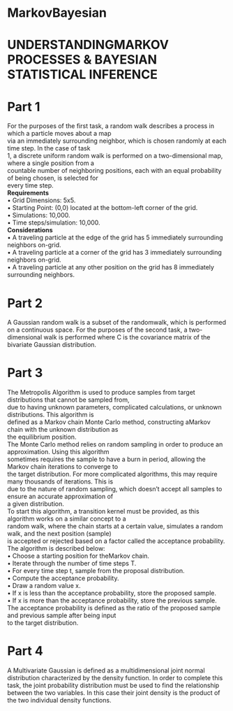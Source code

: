 # MarkovBayesian

# UNDERSTANDINGMARKOV PROCESSES & BAYESIAN STATISTICAL INFERENCE
# **Part 1**  
For the purposes of the first task, a random walk describes a process in which a particle moves about a map  
via an immediately surrounding neighbor, which is chosen randomly at each time step. In the case of task  
1, a discrete uniform random walk is performed on a two-dimensional map, where a single position from a  
countable number of neighboring positions, each with an equal probability of being chosen, is selected for  
every time step.  
**Requirements**   
• Grid Dimensions: 5x5.    
• Starting Point: (0,0) located at the bottom-left corner of the grid.  
• Simulations: 10,000.  
• Time steps/simulation: 10,000.  
**Considerations**  
• A traveling particle at the edge of the grid has 5 immediately surrounding neighbors on-grid.  
• A traveling particle at a corner of the grid has 3 immediately surrounding neighbors on-grid.  
• A traveling particle at any other position on the grid has 8 immediately surrounding neighbors.  

# **Part 2**  
A Gaussian random walk is a subset of the randomwalk, which is performed on a continuous space. For the 
purposes of the second task, a two-dimensional walk is performed where C is the covariance matrix of the bivariate Gaussian distribution.  

# **Part 3**  
The Metropolis Algorithm is used to produce samples from target distributions that cannot be sampled from,  
due to having unknown parameters, complicated calculations, or unknown distributions. This algorithm is  
defined as a Markov chain Monte Carlo method, constructing aMarkov chain with the unknown distribution as  
the equilibrium position.  
The Monte Carlo method relies on random sampling in order to produce an approximation. Using this algorithm  
sometimes requires the sample to have a burn in period, allowing the Markov chain iterations to converge to  
the target distribution. For more complicated algorithms, this may require many thousands of iterations. This is  
due to the nature of random sampling, which doesn’t accept all samples to ensure an accurate approximation of  
a given distribution.  
To start this algorithm, a transition kernel must be provided, as this algorithm works on a similar concept to a  
random walk, where the chain starts at a certain value, simulates a random walk, and the next position (sample)  
is accepted or rejected based on a factor called the acceptance probability. The algorithm is described below:  
• Choose a starting position for theMarkov chain.  
• Iterate through the number of time steps T.  
• For every time step t, sample from the proposal distribution.  
• Compute the acceptance probability.  
• Draw a random value x.  
• If x is less than the acceptance probability, store the proposed sample.  
• If x is more than the acceptance probability, store the previous sample.  
The acceptance probability is defined as the ratio of the proposed sample and previous sample after being input  
to the target distribution.

# **Part 4** 
A Multivariate Gaussian is defined as a multidimensional joint normal distribution characterized by the density
function. In order to complete this task, the joint probability distribution must be used to find
the relationship between the two variables. In this case their joint density is the product of the two individual
density functions.
